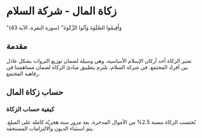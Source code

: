 # زكاة المال - شركة السلام

"وَأَقِيمُوا الصَّلَوٰةَ وَآتُوا الزَّكَوٰةَ"
(سورة البقرة، الآية 43)

## مقدمة
تعتبر الزكاة أحد أركان الإسلام الأساسية، وهي وسيلة لضمان توزيع الثروات بشكل عادل بين أفراد المجتمع. في شركة السلام، نلتزم بتطبيق مبادئ الزكاة لضمان مساهمتنا في رفاهية المجتمع.

## حساب زكاة المال

### كيفية حساب الزكاة
تُحتسب الزكاة بنسبة 2.5% من الأموال المدخرة، بعد مرور سنة هجريّة كاملة على المبلغ. يتم استثناء الديون والالتزامات المستحقة.

 
